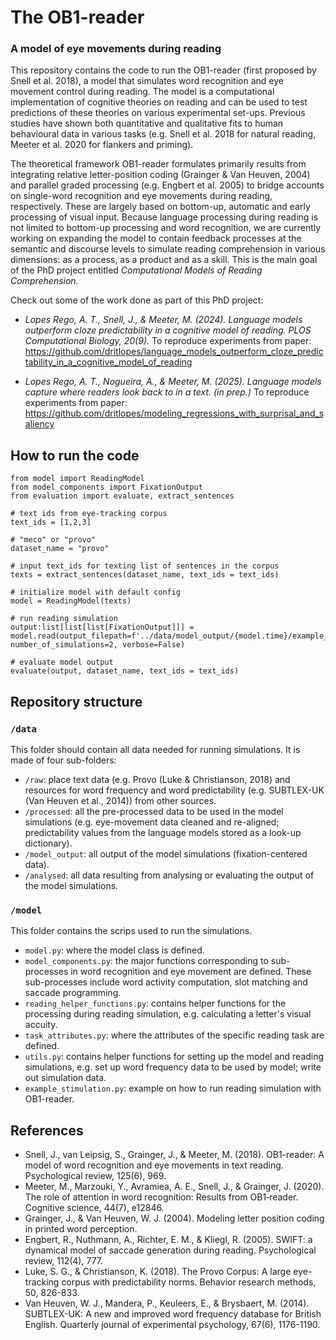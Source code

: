 # The OB1-reader 
### A model of eye movements during reading

This repository contains the code to run the OB1-reader (first proposed by Snell et al. 2018), a model that simulates word recognition and eye movement control during reading. The model is a computational implementation of cognitive theories on reading and can be used to test predictions of these theories on various experimental set-ups. Previous studies have shown both quantitative and qualitative fits to human behavioural data in various tasks (e.g. Snell et al. 2018 for natural reading, Meeter et al. 2020 for flankers and priming).

The theoretical framework OB1-reader formulates primarily results from integrating relative letter-position coding (Grainger & Van Heuven, 2004) and parallel graded processing (e.g. Engbert et al. 2005) to bridge accounts on single-word recognition and eye movements during reading, respectively. These are largely based on bottom-up, automatic and early processing of visual input. Because language processing during reading is not limited to bottom-up processing and word recognition, we are currently working on expanding the model to contain feedback processes at the semantic and discourse levels to simulate reading comprehension in various dimensions: as a process, as a product and as a skill. This is the main goal of the PhD project entitled *Computational Models of Reading Comprehension.*

Check out some of the work done as part of this PhD project:

* *Lopes Rego, A. T., Snell, J., & Meeter, M. (2024). Language models outperform cloze predictability in a cognitive model of reading. PLOS Computational Biology, 20(9).* To reproduce experiments from paper: https://github.com/dritlopes/language_models_outperform_cloze_predictability_in_a_cognitive_model_of_reading

* *Lopes Rego, A. T., Nogueira, A., & Meeter, M. (2025). Language models capture where readers look back to in a text. (in prep.)* To reproduce experiments from paper: https://github.com/dritlopes/modeling_regressions_with_surprisal_and_saliency

## How to run the code

```
from model import ReadingModel
from model_components import FixationOutput
from evaluation import evaluate, extract_sentences

# text ids from eye-tracking corpus
text_ids = [1,2,3]

# "meco" or "provo"
dataset_name = "provo"

# input text_ids for texting list of sentences in the corpus
texts = extract_sentences(dataset_name, text_ids = text_ids)

# initialize model with default config
model = ReadingModel(texts)

# run reading simulation
output:list[list[list[FixationOutput]]] = model.read(output_filepath=f'../data/model_output/{model.time}/example_simulation.csv', number_of_simulations=2, verbose=False)

# evaluate model output
evaluate(output, dataset_name, text_ids = text_ids)
```

## Repository structure

### `/data`

This folder should contain all data needed for running simulations. It is made of four sub-folders:

* `/raw`: place text data (e.g. Provo (Luke & Christianson, 2018) and resources for word frequency and word predictability (e.g. SUBTLEX-UK (Van Heuven et al., 2014)) from other sources.
* `/processed`: all the pre-processed data to be used in the model simulations (e.g. eye-movement data cleaned and re-aligned; predictability values from the language models stored as a look-up dictionary).
* `/model_output`: all output of the model simulations (fixation-centered data).
* `/analysed`: all data resulting from analysing or evaluating the output of the model simulations.

### `/model`

This folder contains the scrips used to run the simulations.

* `model.py`: where the model class is defined. 
* `model_components.py`: the major functions corresponding to sub-processes in word recognition and eye movement are defined. These sub-processes include word activity computation, slot matching and saccade programming.
* `reading_helper_functions.py`: contains helper functions for the processing during reading simulation, e.g. calculating a letter's visual accuity.
* `task_attributes.py`: where the attributes of the specific reading task are defined.
* `utils.py`: contains helper functions for setting up the model and reading simulations, e.g. set up word frequency data to be used by model; write out simulation data.
* `example_stimulation.py`: example on how to run reading simulation with OB1-reader.

## References

* Snell, J., van Leipsig, S., Grainger, J., & Meeter, M. (2018). OB1-reader: A model of word recognition and eye movements in text reading. Psychological review, 125(6), 969.
* Meeter, M., Marzouki, Y., Avramiea, A. E., Snell, J., & Grainger, J. (2020). The role of attention in word recognition: Results from OB1‐reader. Cognitive science, 44(7), e12846.
* Grainger, J., & Van Heuven, W. J. (2004). Modeling letter position coding in printed word perception.
* Engbert, R., Nuthmann, A., Richter, E. M., & Kliegl, R. (2005). SWIFT: a dynamical model of saccade generation during reading. Psychological review, 112(4), 777.
* Luke, S. G., & Christianson, K. (2018). The Provo Corpus: A large eye-tracking corpus with predictability norms. Behavior research methods, 50, 826-833.
* Van Heuven, W. J., Mandera, P., Keuleers, E., & Brysbaert, M. (2014). SUBTLEX-UK: A new and improved word frequency database for British English. Quarterly journal of experimental psychology, 67(6), 1176-1190.
